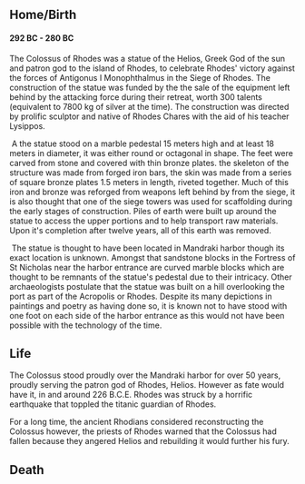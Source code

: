 ## Home/Birth

####  292 BC - 280 BC

The Colossus of Rhodes was a statue of the Helios, Greek God of the sun and patron god to the island of Rhodes, to celebrate Rhodes' victory against the forces of Antigonus I Monophthalmus in the Siege of Rhodes. The construction of the statue was funded by the the sale of the equipment left behind by the attacking force during their retreat, worth 300 talents (equivalent to 7800 kg of silver at the time). The construction was directed by prolific sculptor and native  of Rhodes Chares with the aid of his teacher Lysippos.

​	A the statue stood on a marble pedestal 15 meters high and at least 18 meters in diameter, it was either round or octagonal in shape. The feet were carved from stone and covered with thin bronze plates. the skeleton of the structure was made from forged iron bars, the skin was made from a series of square bronze plates 1.5 meters in length, riveted together. Much of this iron and bronze was reforged from weapons left behind by from the siege, it is also thought that one of the siege towers was used for scaffolding during the early stages of construction. Piles of earth were built up around the statue to access the upper portions and to help transport raw materials. Upon it's completion after twelve years, all of this earth was removed.

​	The statue is thought to have been located in Mandraki harbor though its exact location is unknown. Amongst that sandstone blocks in the Fortress of St Nicholas near the harbor entrance are curved marble blocks which are thought to be remnants of the statue's pedestal due to their intricacy. Other archaeologists postulate that the statue was built on a hill overlooking the port as part of the Acropolis or Rhodes. Despite its many depictions in paintings and poetry as having done so, it is known not to have stood with one foot on each side of the harbor entrance as this would not have been possible with the technology of the time.

## Life

The Colossus stood proudly over the Mandraki harbor for over 50 years, proudly serving the patron god of Rhodes, Helios. However as fate would have it, in and around 226 B.C.E. Rhodes was struck by a horrific earthquake that toppled the titanic guardian of Rhodes.  

For a long time, the ancient Rhodians considered reconstructing the Colossus however, the priests of Rhodes warned that the Colossus had fallen because they angered Helios and rebuilding it would further his fury.

## Death
